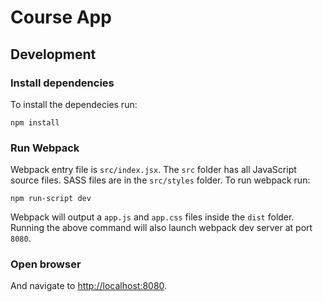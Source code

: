# Course App

## Development

### Install dependencies

To install the dependecies run:

```
npm install
```

### Run Webpack

Webpack entry file is `src/index.jsx`. The `src` folder has all JavaScript source files. SASS files are in the `src/styles` folder. To run webpack run:

```
npm run-script dev
```

Webpack will output a `app.js` and `app.css` files inside the `dist` folder. Running the above command will also launch webpack dev server at port `8080`.

### Open browser

And navigate to [http://localhost:8080](http://localhost:8080).
